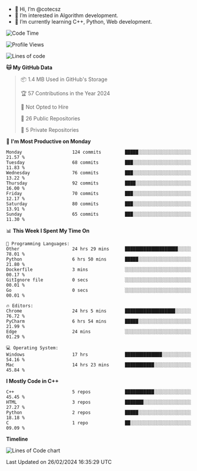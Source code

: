 - 👋 Hi, I’m @cotecsz
- 👀 I’m interested in Algorithm development.
- 🌱 I’m currently learning C++, Python, Web development.

<!---
cotecsz/cotecsz is a ✨ special ✨ repository because its `README.md` (this file) appears on your GitHub profile.
You can click the Preview link to take a look at your changes.
--->

<!--START_SECTION:waka-->
![Code Time](http://img.shields.io/badge/Code%20Time-531%20hrs%2049%20mins-blue)

![Profile Views](http://img.shields.io/badge/Profile%20Views-0-blue)

![Lines of code](https://img.shields.io/badge/From%20Hello%20World%20I%27ve%20Written-1.2%20million%20lines%20of%20code-blue)

**🐱 My GitHub Data** 

> 📦 1.4 MB Used in GitHub's Storage 
 > 
> 🏆 57 Contributions in the Year 2024
 > 
> 🚫 Not Opted to Hire
 > 
> 📜 26 Public Repositories 
 > 
> 🔑 5 Private Repositories 
 > 
📅 **I'm Most Productive on Monday** 

```text
Monday                   124 commits         █████░░░░░░░░░░░░░░░░░░░░   21.57 % 
Tuesday                  68 commits          ███░░░░░░░░░░░░░░░░░░░░░░   11.83 % 
Wednesday                76 commits          ███░░░░░░░░░░░░░░░░░░░░░░   13.22 % 
Thursday                 92 commits          ████░░░░░░░░░░░░░░░░░░░░░   16.00 % 
Friday                   70 commits          ███░░░░░░░░░░░░░░░░░░░░░░   12.17 % 
Saturday                 80 commits          ███░░░░░░░░░░░░░░░░░░░░░░   13.91 % 
Sunday                   65 commits          ███░░░░░░░░░░░░░░░░░░░░░░   11.30 % 
```


📊 **This Week I Spent My Time On** 

```text
💬 Programming Languages: 
Other                    24 hrs 29 mins      ████████████████████░░░░░   78.01 % 
Python                   6 hrs 50 mins       █████░░░░░░░░░░░░░░░░░░░░   21.80 % 
Dockerfile               3 mins              ░░░░░░░░░░░░░░░░░░░░░░░░░   00.17 % 
GitIgnore file           0 secs              ░░░░░░░░░░░░░░░░░░░░░░░░░   00.01 % 
Go                       0 secs              ░░░░░░░░░░░░░░░░░░░░░░░░░   00.01 % 

🔥 Editors: 
Chrome                   24 hrs 5 mins       ███████████████████░░░░░░   76.72 % 
PyCharm                  6 hrs 54 mins       █████░░░░░░░░░░░░░░░░░░░░   21.99 % 
Edge                     24 mins             ░░░░░░░░░░░░░░░░░░░░░░░░░   01.29 % 

💻 Operating System: 
Windows                  17 hrs              ██████████████░░░░░░░░░░░   54.16 % 
Mac                      14 hrs 23 mins      ███████████░░░░░░░░░░░░░░   45.84 % 
```

**I Mostly Code in C++** 

```text
C++                      5 repos             ███████████░░░░░░░░░░░░░░   45.45 % 
HTML                     3 repos             ███████░░░░░░░░░░░░░░░░░░   27.27 % 
Python                   2 repos             █████░░░░░░░░░░░░░░░░░░░░   18.18 % 
C                        1 repo              ██░░░░░░░░░░░░░░░░░░░░░░░   09.09 % 
```



**Timeline**

![Lines of Code chart](https://raw.githubusercontent.com/cotecsz/cotecsz/master/assets/bar_graph.png)


 Last Updated on 26/02/2024 16:35:29 UTC
<!--END_SECTION:waka-->
